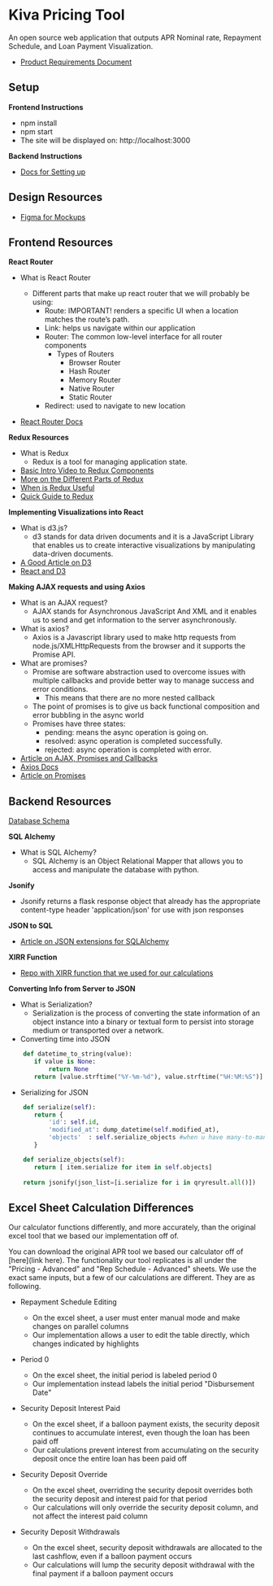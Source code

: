 # Kiva Pricing Tool
An open source web application that outputs APR Nominal rate, Repayment Schedule, and Loan Payment Visualization.
* [Product Requirements Document](https://docs.google.com/document/d/1Rw6Q8YMIpvYFXR3eStdTVT4iZXMpR7En3_yg677VgjE/edit?usp=sharing)

## Setup
**Frontend Instructions**
* npm install
* npm start
* The site will be displayed on: http://localhost:3000 

**Backend Instructions**
* [Docs for Setting up](https://github.com/tko22/flask-boilerplate/blob/master/docs/regular-setup.md)

## Design Resources
* [Figma for Mockups](https://www.figma.com/file/0jmf44vrazZ8C2vkTCwnroMF/Kiva)

## Frontend Resources

**React Router**
* What is React Router
   * Different parts that make up react router that we will probably be using: 
        * Route: IMPORTANT! renders a specific UI when a location matches the route’s path.
        * Link: helps us navigate within our application
        * Router: The common low-level interface for all router components
            * Types of Routers
                * Browser Router
                * Hash Router 
                * Memory Router
                * Native Router
                * Static Router
        * Redirect: used to navigate to new location

* [React Router Docs](https://reacttraining.com/react-router/web/guides/philosophy)

**Redux Resources**
* What is Redux
   * Redux is a tool for managing application state.
* [Basic Intro Video to Redux Components](https://www.youtube.com/watch?v=DiLVAXlVYR0)
* [More on the Different Parts of Redux](https://redux.js.org/#the-gist)
* [When is Redux Useful](https://medium.com/@dan_abramov/you-might-not-need-redux-be46360cf367)
* [Quick Guide to Redux](https://medium.freecodecamp.org/a-quick-guide-to-redux-for-beginners-971d18c0509b)

**Implementing Visualizations into React**
* What is d3.js?
    * d3 stands for data driven documents and it is a JavaScript Library that enables us to create interactive visualizations by manipulating data-driven documents.
* [A Good Article on D3](https://medium.com/@enjalot/the-hitchhikers-guide-to-d3-js-a8552174733a)
* [React and D3](https://github.com/hshoff/vx)

**Making AJAX requests and using Axios**
* What is an AJAX request?
    * AJAX stands for Asynchronous JavaScript And XML and it enables us to send and get information to the server asynchronously.
* What is axios?
    * Axios is a Javascript library used to make http requests from node.js/XMLHttpRequests from the browser and it supports the Promise API.
* What are promises?
    * Promise are software abstraction used to overcome issues with multiple callbacks and provide better way to manage success and error conditions.
        * This means that there are no more nested callback 
    * The point of promises is to give us back functional composition and error bubbling in the async world
    * Promises have three states:
        * pending: means the async operation is going on.
        * resolved: async operation is completed successfully.
        * rejected: async operation is completed with error.
* [Article on AJAX, Promises and Callbacks](https://medium.com/front-end-hacking/ajax-async-callback-promise-e98f8074ebd7)
* [Axios Docs](https://github.com/axios/axios)
* [Article on Promises](https://gist.github.com/domenic/3889970)

## Backend Resources
[Database Schema](https://github.com/hack4impact-uiuc/kiva-pricing-tool/blob/master/api_docs.md)

**SQL Alchemy**
* What is SQL Alchemy?
    * SQL Alchemy is an Object Relational Mapper that allows you to access and manipulate the database with python.

**Jsonify** 
* Jsonify returns a flask response object that already has the appropriate content-type header 'application/json' for use with json responses

**JSON to SQL**
* [Article on JSON extensions for SQLAlchemy](https://www.compose.com/articles/using-json-extensions-in-postgresql-from-python-2/)

**XIRR Function**
* [Repo with XIRR function that we used for our calculations](https://github.com/peliot/XIRR-and-XNPV)

**Converting Info from Server to JSON**
* What is Serialization?
    * Serialization is the process of converting the state information of an object instance into a binary or textual form to persist into storage medium or transported over a network.
* Converting time into JSON
```python
    def datetime_to_string(value):
       if value is None:
           return None
       return [value.strftime("%Y-%m-%d"), value.strftime("%H:%M:%S")]
```
* Serializing for JSON
```python
    def serialize(self):
       return {
           'id': self.id,
           'modified_at': dump_datetime(self.modified_at),
           'objects'  : self.serialize_objects #when u have many-to-many relations
       }

    def serialize_objects(self):
       return [ item.serialize for item in self.objects]
       
    return jsonify(json_list=[i.serialize for i in qryresult.all()])
```

## Excel Sheet Calculation Differences
Our calculator functions differently, and more accurately, than the original excel tool that we based our implementation off of.

You can download the original APR tool we based our calculator off of [here](link here). The functionality our tool replicates is all under the "Pricing - Advanced" and "Rep Schedule - Advanced" sheets. We use the exact same inputs, but a few of our calculations are different. They are as following. 

* Repayment Schedule Editing
   * On the excel sheet, a user must enter manual mode and make changes on parallel columns
   * Our implementation allows a user to edit the table directly, which changes indicated by highlights

* Period 0
   * On the excel sheet, the initial period is labeled period 0
   * Our implementation instead labels the initial period "Disbursement Date"

* Security Deposit Interest Paid
   * On the excel sheet, if a balloon payment exists, the security deposit continues to accumulate interest, even though the loan has been paid off
   * Our calculations prevent interest from accumulating on the security deposit once the entire loan has been paid off
   
* Security Deposit Override
   * On the excel sheet, overriding the security deposit overrides both the security deposit and interest paid for that period
   * Our calculations will only override the security deposit column, and not affect the interest paid column
   
* Security Deposit Withdrawals
   * On the excel sheet, security deposit withdrawals are allocated to the last cashflow, even if a balloon payment occurs
   * Our calculations will lump the security deposit withdrawal with the final payment if a balloon payment occurs
   
   



